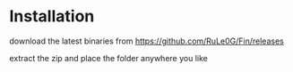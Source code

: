 # Installation

download the latest binaries from https://github.com/RuLe0G/Fin/releases

extract the zip and place the folder anywhere you like
